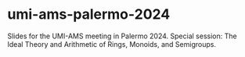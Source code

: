 # umi-ams-palermo-2024
Slides for the UMI-AMS meeting in Palermo 2024. Special session: The Ideal Theory and Arithmetic of Rings, Monoids, and Semigroups.
